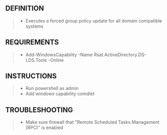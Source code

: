 ## DEFINITION
> - Executes a forced group policy update for all domain compatible systems

## REQUIREMENTS
> - Add-WindowsCapability -Name Rsat.ActiveDirectory.DS-LDS.Tools -Online

## INSTRUCTIONS
> - Run powershell as admin
> - Add windows capability comdlet

## TROUBLESHOOTING
> - Make sure firewall that "Remote Scheduled Tasks Management (RPC)" is enabled
